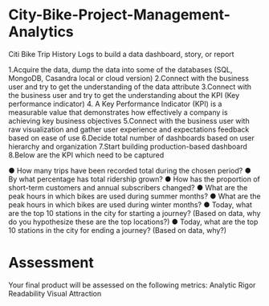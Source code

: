 # City-Bike-Project-Management-Analytics
Citi Bike Trip History Logs to build a data dashboard, story, or report

  1.Acquire the data, dump the data into some of the databases (SQL, MongoDB, Casandra local or cloud version)
  2.Connect with the business user and try to get the understanding of the data attribute 
  3.Connect with the business user and try to get the understanding about the KPI (Key performance indicator)
  4. A Key Performance Indicator (KPI) is a measurable value that demonstrates how effectively a company is achieving key business objectives
  5.Connect with the business user with raw visualization and gather user experience and expectations feedback based on ease of use 
  6.Decide total number of dashboards based on user hierarchy and organization 
  7.Start building production-based dashboard 
  8.Below are the KPI which need to be captured
  
●	How many trips have been recorded total during the chosen period?
●	By what percentage has total ridership grown?
●	How has the proportion of short-term customers and annual subscribers changed?
●	What are the peak hours in which bikes are used during summer months?
●	What are the peak hours in which bikes are used during winter months?
●	Today, what are the top 10 stations in the city for starting a journey? (Based on data, why do you hypothesize these are the top locations?)
●	Today, what are the top 10 stations in the city for ending a journey? (Based on data, why?)


# Assessment
Your final product will be assessed on the following metrics:
Analytic Rigor
Readability
Visual Attraction

